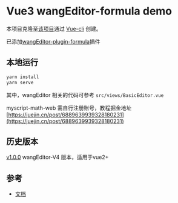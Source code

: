# Vue3 wangEditor-formula demo

本项目克隆至[该项目](https://github.com/wangfupeng1988/vue3-wangeditor-demo)通过 [Vue-cli](https://cli.vuejs.org/zh/) 创建。

已添加[wangEditor-plugin-formula](https://github.com/wangeditor-team/wangEditor-plugin-formula)插件

## 本地运行

```sh
yarn install
yarn serve
```

其中，wangEditor 相关的代码可参考 `src/views/BasicEditor.vue`

myscript-math-web 需自行注册账号，教程掘金地址 [https://juejin.cn/post/6889639939328180231](https://juejin.cn/post/6889639939328180231)

## 历史版本

[v1.0.0](https://github.com/mirror29/wangEditor-formula/releases/tag/1.0.0)   wangEditor-V4 版本，适用于vue2+

## 参考

- [文档](https://www.wangeditor.com/v5/for-frame.html#vue3)
